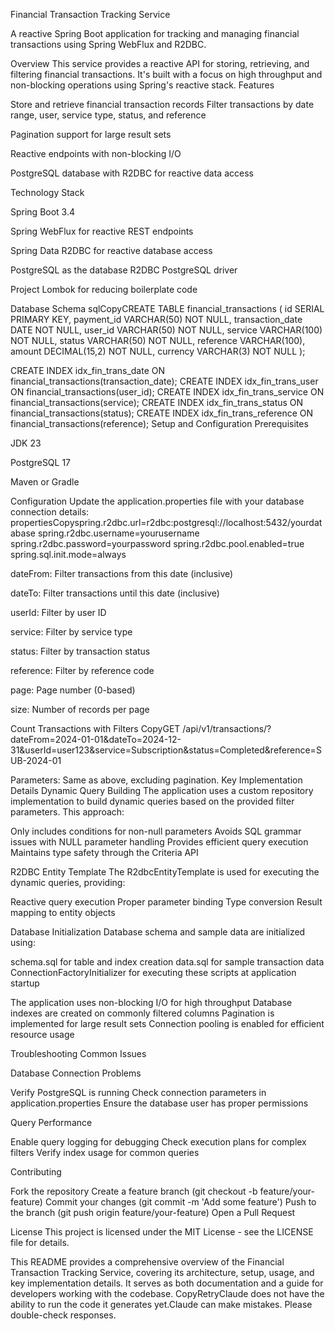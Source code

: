 Financial Transaction Tracking Service 

A reactive Spring Boot application for tracking and managing financial transactions using Spring WebFlux and R2DBC.


Overview
This service provides a reactive API for storing, retrieving, and filtering financial transactions. It's built with a focus on high throughput and non-blocking operations using Spring's reactive stack.
Features

Store and retrieve financial transaction records
Filter transactions by date range, user, service type, status, and reference

Pagination support for large result sets

Reactive endpoints with non-blocking I/O

PostgreSQL database with R2DBC for reactive data access

Technology Stack

Spring Boot 3.4

Spring WebFlux for reactive REST endpoints

Spring Data R2DBC for reactive database access

PostgreSQL as the database
R2DBC PostgreSQL driver

Project Lombok for reducing boilerplate code

Database Schema
sqlCopyCREATE TABLE financial_transactions (
    id SERIAL PRIMARY KEY,
    payment_id VARCHAR(50) NOT NULL,
    transaction_date DATE NOT NULL,
    user_id VARCHAR(50) NOT NULL,
    service VARCHAR(100) NOT NULL,
    status VARCHAR(50) NOT NULL,
    reference VARCHAR(100),
    amount DECIMAL(15,2) NOT NULL,
    currency VARCHAR(3) NOT NULL
);

CREATE INDEX idx_fin_trans_date ON financial_transactions(transaction_date);
CREATE INDEX idx_fin_trans_user ON financial_transactions(user_id);
CREATE INDEX idx_fin_trans_service ON financial_transactions(service);
CREATE INDEX idx_fin_trans_status ON financial_transactions(status);
CREATE INDEX idx_fin_trans_reference ON financial_transactions(reference);
Setup and Configuration
Prerequisites

JDK 23

PostgreSQL 17

Maven or Gradle

Configuration
Update the application.properties file with your database connection details:
propertiesCopyspring.r2dbc.url=r2dbc:postgresql://localhost:5432/yourdatabase
spring.r2dbc.username=yourusername
spring.r2dbc.password=yourpassword
spring.r2dbc.pool.enabled=true
spring.sql.init.mode=always


dateFrom: Filter transactions from this date (inclusive)

dateTo: Filter transactions until this date (inclusive)

userId: Filter by user ID

service: Filter by service type

status: Filter by transaction 
status

reference: Filter by reference code

page: Page number (0-based)

size: Number of records per page

Count Transactions with Filters
CopyGET /api/v1/transactions/?dateFrom=2024-01-01&dateTo=2024-12-31&userId=user123&service=Subscription&status=Completed&reference=SUB-2024-01

Parameters: Same as above, excluding pagination.
Key Implementation Details
Dynamic Query Building
The application uses a custom repository implementation to build dynamic queries based on the provided filter parameters. This approach:

Only includes conditions for non-null parameters
Avoids SQL grammar issues with NULL parameter handling
Provides efficient query execution
Maintains type safety through the Criteria API

R2DBC Entity Template
The R2dbcEntityTemplate is used for executing the dynamic queries, providing:

Reactive query execution
Proper parameter binding
Type conversion
Result mapping to entity objects

Database Initialization
Database schema and sample data are initialized using:

schema.sql for table and index creation
data.sql for sample transaction data
ConnectionFactoryInitializer for executing these scripts at application startup

The application uses non-blocking I/O for high throughput
Database indexes are created on commonly filtered columns
Pagination is implemented for large result sets
Connection pooling is enabled for efficient resource usage

Troubleshooting
Common Issues

Database Connection Problems

Verify PostgreSQL is running
Check connection parameters in application.properties
Ensure the database user has proper permissions

Query Performance

Enable query logging for debugging
Check execution plans for complex filters
Verify index usage for common queries


Contributing

Fork the repository
Create a feature branch (git checkout -b feature/your-feature)
Commit your changes (git commit -m 'Add some feature')
Push to the branch (git push origin feature/your-feature)
Open a Pull Request

License
This project is licensed under the MIT License - see the LICENSE file for details.

This README provides a comprehensive overview of the Financial Transaction Tracking Service, covering its architecture, setup, usage, and key implementation details. It serves as both documentation and a guide for developers working with the codebase. CopyRetryClaude does not have the ability to run the code it generates yet.Claude can make mistakes. Please double-check responses.
